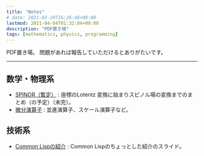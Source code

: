 ```yaml
---
title: "Notes"
# date: 2021-03-29T16:26:46+09:00
lastmod: 2021-04-04T01:32:04+09:00
description: "PDF置き場"
tags: [mathematics, physics, programming]
---
```



PDF置き場。
問題があれば報告していただけるとありがたいです。
___


## 数学・物理系
- [SPINOR（暫定）](https://biyori-sh.github.io/PDF/spinor.pdf)
: 座標のLotentz 変換に始まりスピノル場の変換までのまとめ（の予定）（未完）。
- [微分演算子](https://biyori-sh.github.io/PDF/derivative-operator.pdf)
: 並進演算子、スケール演算子など。

## 技術系
- [Common Lispの紹介](https://biyori-sh.github.io/PDF/intro-to-commonlisp.pdf)
: Common Lispのちょっとした紹介のスライド。

